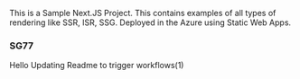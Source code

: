 This is a Sample Next.JS Project.
This contains examples of all types of rendering like SSR, ISR, SSG.
Deployed in the Azure using Static Web Apps.
### SG77
Hello
Updating Readme to trigger workflows(1)
